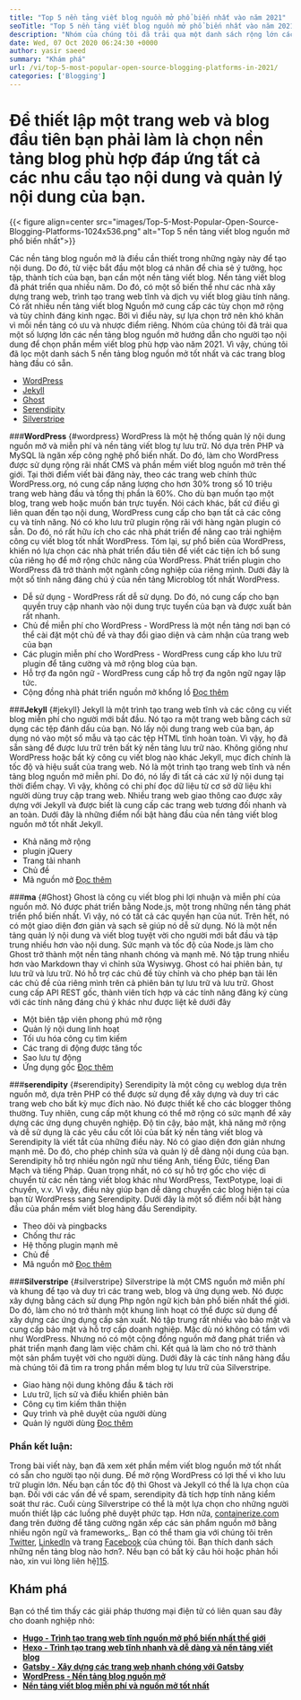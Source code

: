 ```yaml
---
title: "Top 5 nền tảng viết blog nguồn mở phổ biến nhất vào năm 2021" 
seoTitle: "Top 5 nền tảng viết blog nguồn mở phổ biến nhất vào năm 2021" 
description: "Nhóm của chúng tôi đã trải qua một danh sách rộng lớn các công cụ quản lý nội dung và blog và chúng tôi có nền tảng viết blog nguồn mở top 5 được liệt kê ngắn." 
date: Wed, 07 Oct 2020 06:24:30 +0000
author: yasir saeed
summary: "Khám phá" 
url: /vi/top-5-most-popular-open-source-blogging-platforms-in-2021/
categories: ['Blogging']
---
```


# Để thiết lập một trang web và blog đầu tiên bạn phải làm là chọn nền tảng blog phù hợp đáp ứng tất cả các nhu cầu tạo nội dung và quản lý nội dung của bạn.

{{< figure align=center src="images/Top-5-Most-Popular-Open-Source-Blogging-Platforms-1024x536.png" alt="Top 5 nền tảng viết blog nguồn mở phổ biến nhất">}}

Các nền tảng blog nguồn mở là điều cần thiết trong những ngày này để tạo nội dung. Do đó, từ việc bắt đầu một blog cá nhân để chia sẻ ý tưởng, học tập, thành tích của bạn, bạn cần một nền tảng viết blog. Nền tảng viết blog đã phát triển qua nhiều năm. Do đó, có một số biến thể như các nhà xây dựng trang web, trình tạo trang web tĩnh và dịch vụ viết blog giàu tính năng.
Có rất nhiều nền tảng viết blog Nguồn mở cung cấp các tùy chọn mở rộng và tùy chỉnh đáng kinh ngạc. Bởi vì điều này, sự lựa chọn trở nên khó khăn vì mỗi nền tảng có ưu và nhược điểm riêng. Nhóm của chúng tôi đã trải qua một số lượng lớn các nền tảng blog nguồn mở hướng dẫn cho người tạo nội dung để chọn phần mềm viết blog phù hợp vào năm 2021. Vì vậy, chúng tôi đã lọc một danh sách 5 nền tảng blog nguồn mở tốt nhất và các trang blog hàng đầu có sẵn.
  * [WordPress][1]
  * [Jekyll][2]
  * [Ghost][3]
  * [Serendipity][4]
  * [Silverstripe][5]

###**WordPress** {#wordpress}
WordPress là một hệ thống quản lý nội dung nguồn mở và miễn phí và nền tảng viết blog tự lưu trữ. Nó dựa trên PHP và MySQL là ngăn xếp công nghệ phổ biến nhất. Do đó, làm cho WordPress được sử dụng rộng rãi nhất CMS và phần mềm viết blog nguồn mở trên thế giới. Tại thời điểm viết bài đăng này, theo các trang web chính thức WordPress.org, nó cung cấp năng lượng cho hơn 30% trong số 10 triệu trang web hàng đầu và tổng thị phần là 60%.
Cho dù bạn muốn tạo một blog, trang web hoặc muốn bán trực tuyến. Nói cách khác, bất cứ điều gì liên quan đến tạo nội dung, WordPress cung cấp cho bạn tất cả các công cụ và tính năng. Nó có kho lưu trữ plugin rộng rãi với hàng ngàn plugin có sẵn. Do đó, nó rất hữu ích cho các nhà phát triển để nâng cao trải nghiệm công cụ viết blog tốt nhất WordPress.
Tóm lại, sự phổ biến của WordPress, khiến nó lựa chọn các nhà phát triển đầu tiên để viết các tiện ích bổ sung của riêng họ để mở rộng chức năng của WordPress. Phát triển plugin cho WordPress đã trở thành một ngành công nghiệp của riêng mình.
Dưới đây là một số tính năng đáng chú ý của nền tảng Microblog tốt nhất WordPress.
  * Dễ sử dụng - WordPress rất dễ sử dụng. Do đó, nó cung cấp cho bạn quyền truy cập nhanh vào nội dung trực tuyến của bạn và được xuất bản rất nhanh.
  * Chủ đề miễn phí cho WordPress - WordPress là một nền tảng nơi bạn có thể cài đặt một chủ đề và thay đổi giao diện và cảm nhận của trang web của bạn
  * Các plugin miễn phí cho WordPress - WordPress cung cấp kho lưu trữ plugin để tăng cường và mở rộng blog của bạn.
  * Hỗ trợ đa ngôn ngữ - WordPress cung cấp hỗ trợ đa ngôn ngữ ngay lập tức.
  * Cộng đồng nhà phát triển nguồn mở khổng lồ
    [Đọc thêm][6]

###**Jekyll** {#jekyll}
Jekyll là một trình tạo trang web tĩnh và các công cụ viết blog miễn phí cho người mới bắt đầu. Nó tạo ra một trang web bằng cách sử dụng các tệp đánh dấu của bạn. Nó lấy nội dung trang web của bạn, áp dụng nó vào một số mẫu và tạo các tệp HTML tĩnh hoàn toàn. Vì vậy, họ đã sẵn sàng để được lưu trữ trên bất kỳ nền tảng lưu trữ nào.
Không giống như WordPress hoặc bất kỳ công cụ viết blog nào khác Jekyll, mục đích chính là tốc độ và hiệu suất của trang web. Nó là một trình tạo trang web tĩnh và nền tảng blog nguồn mở miễn phí. Do đó, nó lấy đi tất cả các xử lý nội dung tại thời điểm chạy. Vì vậy, không có chi phí đọc dữ liệu từ cơ sở dữ liệu khi người dùng truy cập trang web. Nhiều trang web giao thông cao được xây dựng với Jekyll và được biết là cung cấp các trang web tương đối nhanh và an toàn.
Dưới đây là những điểm nổi bật hàng đầu của nền tảng viết blog nguồn mở tốt nhất Jekyll.
  * Khả năng mở rộng
  * plugin jQuery
  * Trang tải nhanh
  * Chủ đề
  * Mã nguồn mở
    [Đọc thêm][7]

###**ma** {#Ghost}
Ghost là công cụ viết blog phi lợi nhuận và miễn phí của nguồn mở. Nó được phát triển bằng Node.js, một trong những nền tảng phát triển phổ biến nhất. Vì vậy, nó có tất cả các quyền hạn của nút. Trên hết, nó có một giao diện đơn giản và sạch sẽ giúp nó dễ sử dụng. Nó là một nền tảng quản lý nội dung và viết blog tuyệt vời cho người mới bắt đầu và tập trung nhiều hơn vào nội dung.
Sức mạnh và tốc độ của Node.js làm cho Ghost trở thành một nền tảng nhanh chóng và mạnh mẽ. Nó tập trung nhiều hơn vào Markdown thay vì chỉnh sửa Wysiwyg. Ghost có hai phiên bản, tự lưu trữ và lưu trữ. Nó hỗ trợ các chủ đề tùy chỉnh và cho phép bạn tải lên các chủ đề của riêng mình trên cả phiên bản tự lưu trữ và lưu trữ.
Ghost cung cấp API REST gốc, thành viên tích hợp và các tính năng đăng ký cùng với các tính năng đáng chú ý khác như được liệt kê dưới đây
  * Một biên tập viên phong phú mở rộng
  * Quản lý nội dung linh hoạt
  * Tối ưu hóa công cụ tìm kiếm
  * Các trang di động được tăng tốc
  * Sao lưu tự động
  * Ứng dụng gốc
    [Đọc thêm][8]

###**serendipity** {#serendipity}
Serendipity là một công cụ weblog dựa trên nguồn mở, dựa trên PHP có thể được sử dụng để xây dựng và duy trì các trang web cho bất kỳ mục đích nào. Nó được thiết kế cho các blogger thông thường. Tuy nhiên, cung cấp một khung có thể mở rộng có sức mạnh để xây dựng các ứng dụng chuyên nghiệp.
Độ tin cậy, bảo mật, khả năng mở rộng và dễ sử dụng là các yêu cầu cốt lõi của bất kỳ nền tảng viết blog và Serendipity là viết tắt của những điều này. Nó có giao diện đơn giản nhưng mạnh mẽ. Do đó, cho phép chỉnh sửa và quản lý dễ dàng nội dung của bạn.
Serendipity hỗ trợ nhiều ngôn ngữ như tiếng Anh, tiếng Đức, tiếng Đan Mạch và tiếng Pháp. Quan trọng nhất, nó có sự hỗ trợ gốc cho việc di chuyển từ các nền tảng viết blog khác như WordPress, TextPotype, loại di chuyển, v.v. Vì vậy, điều này giúp bạn dễ dàng chuyển các blog hiện tại của bạn từ WordPress sang Serendipity.
Dưới đây là một số điểm nổi bật hàng đầu của phần mềm viết blog hàng đầu Serendipity.
  * Theo dõi và pingbacks
  * Chống thư rác
  * Hệ thống plugin mạnh mẽ
  * Chủ đề
  * Mã nguồn mở
    [Đọc thêm][9]

###**Silverstripe** {#silverstripe}
Silverstripe là một CMS nguồn mở miễn phí và khung để tạo và duy trì các trang web, blog và ứng dụng web. Nó được xây dựng bằng cách sử dụng Php ngôn ngữ kịch bản phổ biến nhất thế giới. Do đó, làm cho nó trở thành một khung linh hoạt có thể được sử dụng để xây dựng các ứng dụng cấp sản xuất.
Nó tập trung rất nhiều vào bảo mật và cung cấp bảo mật và hỗ trợ cấp doanh nghiệp. Mặc dù nó không có tầm với như WordPress. Nhưng nó có một cộng đồng nguồn mở đang phát triển và phát triển mạnh đang làm việc chăm chỉ. Kết quả là làm cho nó trở thành một sản phẩm tuyệt vời cho người dùng.
Dưới đây là các tính năng hàng đầu mà chúng tôi đã tìm ra trong phần mềm blog tự lưu trữ của Silverstripe.
  * Giao hàng nội dung không đầu & tách rời
  * Lưu trữ, lịch sử và điều khiển phiên bản
  * Công cụ tìm kiếm thân thiện
  * Quy trình và phê duyệt của người dùng
  * Quản lý người dùng
    [Đọc thêm][10]

### Phần kết luận:
Trong bài viết này, bạn đã xem xét phần mềm viết blog nguồn mở tốt nhất có sẵn cho người tạo nội dung. Để mở rộng WordPress có lợi thế vì kho lưu trữ plugin lớn. Nếu bạn cần tốc độ thì Ghost và Jekyll có thể là lựa chọn của bạn. Đối với các vấn đề về spam, serendipity đã tích hợp tính năng kiểm soát thư rác. Cuối cùng Silverstripe có thể là một lựa chọn cho những người muốn thiết lập các luồng phê duyệt phức tạp.
Hơn nữa, [containerize.com][11] đang trên đường để tăng cường ngăn xếp các sản phẩm nguồn mở bằng nhiều ngôn ngữ và frameworks_. Bạn có thể tham gia với chúng tôi trên [Twitter][12], [LinkedIn][13] và trang [Facebook][14] của chúng tôi. Bạn thích danh sách những nền tảng blog nào hơn?. Nếu bạn có bất kỳ câu hỏi hoặc phản hồi nào, xin vui lòng liên hệ][15].

## Khám phá
Bạn có thể tìm thấy các giải pháp thương mại điện tử có liên quan sau đây cho doanh nghiệp nhỏ:
* [**Hugo - Trình tạo trang web tĩnh nguồn mở phổ biến nhất thế giới**][16]
* [**Hexo - Trình tạo trang web tĩnh nhanh và dễ dàng và nền tảng viết blog**][17]
* [**Gatsby - Xây dựng các trang web nhanh chóng với Gatsby**][18]
* **[WordPress - Nền tảng blog nguồn mở][19]**
* **[Nền tảng viết blog miễn phí và nguồn mở tốt nhất][20]**

  
[1]: #wordpress
[2]: #jekyll
[3]: #ghost
[4]: #serendipity
[5]: #silverstripe
[6]: https://products.containerize.com/blogging/wordpress
[7]: https://products.containerize.com/blogging/jekyll
[8]: https://products.containerize.com/blogging/ghost
[9]: https://products.containerize.com/blogging/serendipity
[10]: https://products.containerize.com/blogging/silverstripe
[11]: https://www.containerize.com/
[12]: https://twitter.com/containerize_co
[13]: https://www.linkedin.com/company/containerize/
[14]: http://facebook.com/containerize
[15]: mailto:yasir.saeed@aspose.com
[16]: https://products.containerize.com/blogging/hugo/
[17]: https://products.containerize.com/blogging/hexo/
[18]: https://products.containerize.com/blogging/gatsby/
[19]: https://products.containerize.com/blogging/wordpress/
[20]: https://products.containerize.com/blogging/
